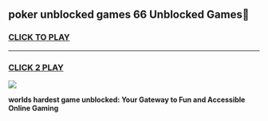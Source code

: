 
## poker unblocked games 66 Unblocked Games👋
<h3>
<a href="https://premium.freeplayer.one?title=poker_unblocked_games_66&ref=16F">CLICK TO PLAY</a></h3>
<hr>

<h3>
<a href="https://premium.freeplayer.one?title=poker_unblocked_games_66&ref=16F">CLICK 2 PLAY</a>
  
</h3>

<a href="https://premium.freeplayer.one?title=poker_unblocked_games_66&ref=16F/"><img src="https://clearcache.store/games.png"></a>


**worlds hardest game unblocked: Your Gateway to Fun and Accessible Online Gaming**
